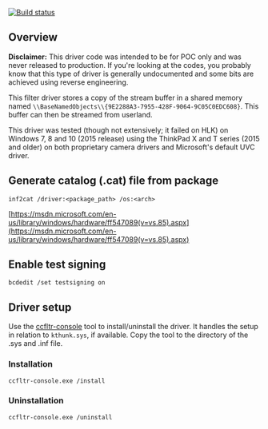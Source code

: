 [![Build status](https://ci.appveyor.com/api/projects/status/ldqswni016jufm6p/branch/master?svg=true)](https://ci.appveyor.com/project/flowerinthenight/windows-camera-class-filter-driver/branch/master)

## Overview

**Disclaimer:** This driver code was intended to be for POC only and was never released to production. If you're looking at the codes, you probably know that this type of driver is generally undocumented and some bits are achieved using reverse engineering.

This filter driver stores a copy of the stream buffer in a shared memory named `\\BaseNamedObjects\\{9E2288A3-7955-428F-9064-9C05C0EDC608}`. This buffer can then be streamed from userland.

This driver was tested (though not extensively; it failed on HLK) on Windows 7, 8 and 10 (2015 release) using the ThinkPad X and T series (2015 and older) on both proprietary camera drivers and Microsoft's default UVC driver. 

## Generate catalog (.cat) file from package
```
inf2cat /driver:<package_path> /os:<arch>
```
[https://msdn.microsoft.com/en-us/library/windows/hardware/ff547089(v=vs.85).aspx](https://msdn.microsoft.com/en-us/library/windows/hardware/ff547089(v=vs.85).aspx)

## Enable test signing
```
bcdedit /set testsigning on
```

## Driver setup
Use the [ccfltr-console](https://github.com/flowerinthenight/windows-camera-class-filter-driver/tree/master/ccfltr-console) tool to install/uninstall the driver. It handles the setup in relation to `kthunk.sys`, if available. Copy the tool to the directory of the .sys and .inf file.

### Installation
```
ccfltr-console.exe /install
```

### Uninstallation
```
ccfltr-console.exe /uninstall
```
